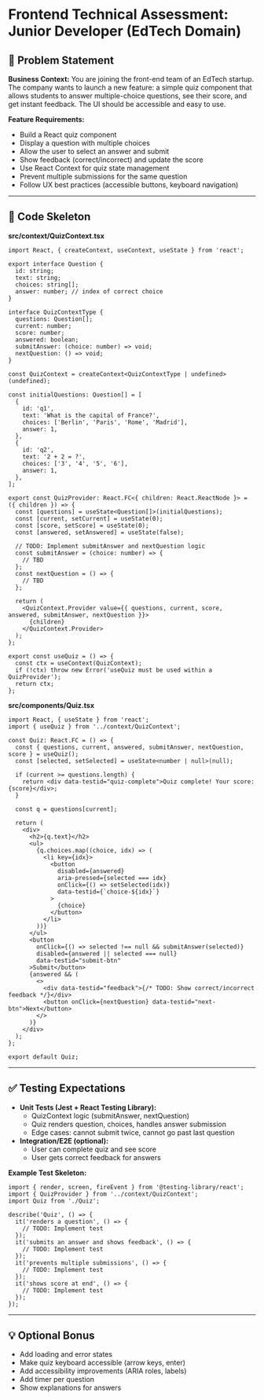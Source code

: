 
# Frontend Technical Assessment: Junior Developer (EdTech Domain)

## 📘 Problem Statement

**Business Context:**
You are joining the front-end team of an EdTech startup. The company wants to launch a new feature: a simple quiz component that allows students to answer multiple-choice questions, see their score, and get instant feedback. The UI should be accessible and easy to use.

**Feature Requirements:**
- Build a React quiz component
- Display a question with multiple choices
- Allow the user to select an answer and submit
- Show feedback (correct/incorrect) and update the score
- Use React Context for quiz state management
- Prevent multiple submissions for the same question
- Follow UX best practices (accessible buttons, keyboard navigation)

---

## 🧩 Code Skeleton

**src/context/QuizContext.tsx**
```tsx
import React, { createContext, useContext, useState } from 'react';

export interface Question {
  id: string;
  text: string;
  choices: string[];
  answer: number; // index of correct choice
}

interface QuizContextType {
  questions: Question[];
  current: number;
  score: number;
  answered: boolean;
  submitAnswer: (choice: number) => void;
  nextQuestion: () => void;
}

const QuizContext = createContext<QuizContextType | undefined>(undefined);

const initialQuestions: Question[] = [
  {
    id: 'q1',
    text: 'What is the capital of France?',
    choices: ['Berlin', 'Paris', 'Rome', 'Madrid'],
    answer: 1,
  },
  {
    id: 'q2',
    text: '2 + 2 = ?',
    choices: ['3', '4', '5', '6'],
    answer: 1,
  },
];

export const QuizProvider: React.FC<{ children: React.ReactNode }> = ({ children }) => {
  const [questions] = useState<Question[]>(initialQuestions);
  const [current, setCurrent] = useState(0);
  const [score, setScore] = useState(0);
  const [answered, setAnswered] = useState(false);

  // TODO: Implement submitAnswer and nextQuestion logic
  const submitAnswer = (choice: number) => {
    // TBD
  };
  const nextQuestion = () => {
    // TBD
  };

  return (
    <QuizContext.Provider value={{ questions, current, score, answered, submitAnswer, nextQuestion }}>
      {children}
    </QuizContext.Provider>
  );
};

export const useQuiz = () => {
  const ctx = useContext(QuizContext);
  if (!ctx) throw new Error('useQuiz must be used within a QuizProvider');
  return ctx;
};
```

**src/components/Quiz.tsx**
```tsx
import React, { useState } from 'react';
import { useQuiz } from '../context/QuizContext';

const Quiz: React.FC = () => {
  const { questions, current, answered, submitAnswer, nextQuestion, score } = useQuiz();
  const [selected, setSelected] = useState<number | null>(null);

  if (current >= questions.length) {
    return <div data-testid="quiz-complete">Quiz complete! Your score: {score}</div>;
  }

  const q = questions[current];

  return (
    <div>
      <h2>{q.text}</h2>
      <ul>
        {q.choices.map((choice, idx) => (
          <li key={idx}>
            <button
              disabled={answered}
              aria-pressed={selected === idx}
              onClick={() => setSelected(idx)}
              data-testid={`choice-${idx}`}
            >
              {choice}
            </button>
          </li>
        ))}
      </ul>
      <button
        onClick={() => selected !== null && submitAnswer(selected)}
        disabled={answered || selected === null}
        data-testid="submit-btn"
      >Submit</button>
      {answered && (
        <>
          <div data-testid="feedback">{/* TODO: Show correct/incorrect feedback */}</div>
          <button onClick={nextQuestion} data-testid="next-btn">Next</button>
        </>
      )}
    </div>
  );
};

export default Quiz;
```

---

## ✅ Testing Expectations

- **Unit Tests (Jest + React Testing Library):**
  - QuizContext logic (submitAnswer, nextQuestion)
  - Quiz renders question, choices, handles answer submission
  - Edge cases: cannot submit twice, cannot go past last question
- **Integration/E2E (optional):**
  - User can complete quiz and see score
  - User gets correct feedback for answers

**Example Test Skeleton:**
```tsx
import { render, screen, fireEvent } from '@testing-library/react';
import { QuizProvider } from '../context/QuizContext';
import Quiz from './Quiz';

describe('Quiz', () => {
  it('renders a question', () => {
    // TODO: Implement test
  });
  it('submits an answer and shows feedback', () => {
    // TODO: Implement test
  });
  it('prevents multiple submissions', () => {
    // TODO: Implement test
  });
  it('shows score at end', () => {
    // TODO: Implement test
  });
});
```

---

## 💡 Optional Bonus

- Add loading and error states
- Make quiz keyboard accessible (arrow keys, enter)
- Add accessibility improvements (ARIA roles, labels)
- Add timer per question
- Show explanations for answers

